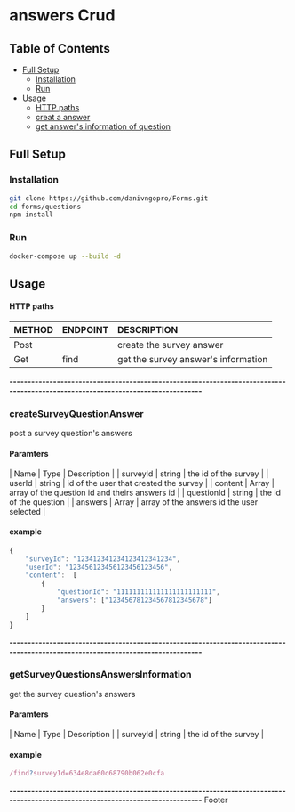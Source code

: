 # answers Crud
## Table of Contents
- [Full Setup](#full-setup)
    - [Installation](#installation)
    - [Run](#run)
- [Usage](#usage)
    - [HTTP paths](#http-paths)
    - [creat a answer](#answer-id#survey-id)
    - [get answer's information of question](#answer-id#survey-id)

## Full Setup
### Installation

```bash
git clone https://github.com/danivngopro/Forms.git
cd forms/questions
npm install
```

### Run 

```bash
docker-compose up --build -d
```

## Usage
#### HTTP paths 

| METHOD | ENDPOINT                                                         | DESCRIPTION                                       |
| ------ | :----------------------------------------------------------------| :----------------------------------------------   |
| Post   |                                                                  | create the survey answer                          |
| Get    |  find                                                            | get the survey answer's information               |

**---------------------------------------------------------------------------------------------------------------------------------**

### createSurveyQuestionAnswer
post a survey question's answers
#### Paramters
| Name         | Type            | Description                                                    |
| surveyId     | string          | the id of the survey                                           |
| userId       | string          | id of the user that created the survey                         |
| content      | Array<iSection> | array of the question id and theirs answers id                 |
| questionId   | string          | the id of the question                                         |
| answers      | Array<String>   | array of the answers id the user selected                      |


#### example
```typescript
{
    "surveyId": "123412341234123412341234",
    "userId": "123456123456123456123456",
    "content":  [
        {
            "questionId": "111111111111111111111111",
            "answers": ["123456781234567812345678"]
        }
    ]
}
```
**---------------------------------------------------------------------------------------------------------------------------------**
### getSurveyQuestionsAnswersInformation
get the survey question's answers
#### Paramters
| Name         | Type            | Description                                                    |
| surveyId     | string          | the id of the survey                                           |

#### example
```typescript
/find?surveyId=634e8da60c68790b062e0cfa
```
**---------------------------------------------------------------------------------------------------------------------------------**
Footer
